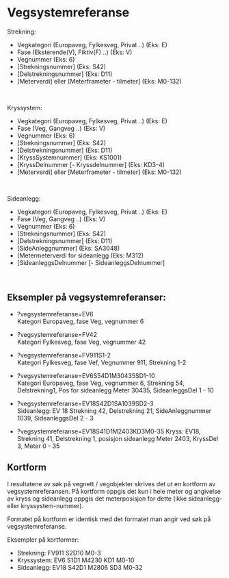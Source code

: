

# Vegsystemreferanse


Strekning:
- Vegkategori  (Europaveg, Fylkesveg, Privat ..)   (Eks: E)
- Fase          (Eksterende(V), Fiktiv(F) ..)                  (Eks: V)
- Vegnummer    (Eks:  6)
- [Strekningsnummer]     (Eks:  S42)
- [Delstrekningsnummer]  (Eks: D11)
- [Meterverdi]  eller  [Meterframeter - tilmeter]  (Eks: M0-132)


<br>         
         
Kryssystem:
- Vegkategori  (Europaveg, Fylkesveg, Privat ..)   (Eks: E)
- Fase          (Veg, Gangveg ..)                  (Eks: V)
- Vegnummer    (Eks:  6)
- [Strekningsnummer]     (Eks:  S42)
- [Delstrekningsnummer]  (Eks: D11)
- [KryssSystemnummer]    (Eks:   KS1001)  
- [KryssDelnummer  [-   Kryssdelnummer]            (Eks:  KD3-4)  <br>
- [Meterverdi]  eller  [Meterframeter - tilmeter]  (Eks: M0-132)
  

<br>

Sideanlegg:
- Vegkategori  (Europaveg, Fylkesveg, Privat ..)   (Eks: E)
- Fase          (Veg, Gangveg ..)                  (Eks: V)
- Vegnummer    (Eks:  6)
- [Strekningsnummer]     (Eks:  S42)
- [Delstrekningsnummer]  (Eks: D11)
- [SideAnleggnummer]    (Eks: SA3048) 
- [Metermeterverdi for sideanlegg  (Eks: M312)                                              
- [SideanleggsDelnummer  [- SideanleggsDelnummer]


<br>
  
## Eksempler på vegsystemreferanser:

-  ?vegsystemreferanse=EV6  
   Kategori Europaveg, fase Veg, vegnummer 6
    
-  ?vegsystemreferanse=FV42  
   Kategori  Fylkesveg, fase Veg, vegnummer 42

-  ?vegsystemreferanse=FV911S1-2          
   Kategori  Fylkesveg, fase Vef, Vegnummer 911, Strekning 1-2
   
-  ?vegsystemreferanse=EV6S54D1M30435SD1-10         
   Kategori Europaveg, fase Veg, vegnummer 6, Strekning 54, Delstrekning1,  Pos for sideanlegg Meter 30435, SideanleggsDel 1 - 10
 
-  ?vegsystemreferanse=EV18S42D1SA1039SD2-3    <br>
   Sideanlegg: EV 18 Strekning 42, Delstrekning 21, SideAnleggnummer 1039, SideanleggsDel 2 - 3
   
-  ?vegsystemreferanse=EV18S41D1M2403KD3M0-35
   Kryss: EV18, Strekning 41, Delstrekning 1, posisjon sideanlegg Meter 2403, KryssDel 3, Meter 0 - 35   
 
  

## Kortform

I resultatene av søk på vegnett / vegobjekter skrives det ut en kortform av vegsystemreferansen.
På kortform oppgis det kun i hele meter og angivelse av kryss og sideanlegg oppgis det meterposisjon for dette (ikke sideanlegg- eller kryssystem-nummer).

Formatet på kortform er identisk med det formatet man angir ved søk på vegsystemreferanse.

Eksempler på kortformer:
* Strekning: FV911 S2D10 M0-3      
* Kryssystem: EV6 S1D1 M4230 KD1 M0-10
* Sideanlegg: EV18 S42D1 M2806 SD3 M0-32  





